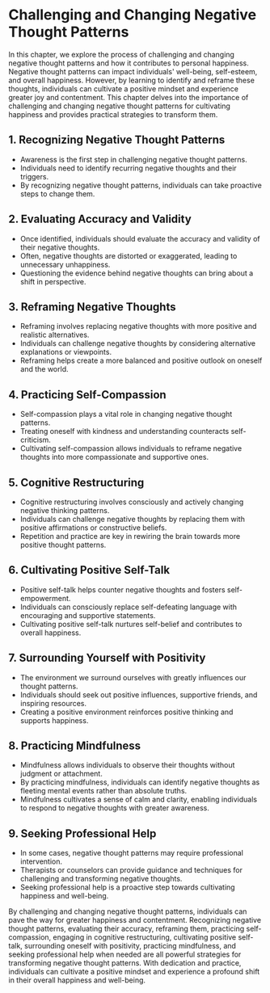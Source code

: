 Challenging and Changing Negative Thought Patterns
===========================================================

In this chapter, we explore the process of challenging and changing negative thought patterns and how it contributes to personal happiness. Negative thought patterns can impact individuals' well-being, self-esteem, and overall happiness. However, by learning to identify and reframe these thoughts, individuals can cultivate a positive mindset and experience greater joy and contentment. This chapter delves into the importance of challenging and changing negative thought patterns for cultivating happiness and provides practical strategies to transform them.

**1. Recognizing Negative Thought Patterns**
--------------------------------------------

* Awareness is the first step in challenging negative thought patterns.
* Individuals need to identify recurring negative thoughts and their triggers.
* By recognizing negative thought patterns, individuals can take proactive steps to change them.

**2. Evaluating Accuracy and Validity**
---------------------------------------

* Once identified, individuals should evaluate the accuracy and validity of their negative thoughts.
* Often, negative thoughts are distorted or exaggerated, leading to unnecessary unhappiness.
* Questioning the evidence behind negative thoughts can bring about a shift in perspective.

**3. Reframing Negative Thoughts**
----------------------------------

* Reframing involves replacing negative thoughts with more positive and realistic alternatives.
* Individuals can challenge negative thoughts by considering alternative explanations or viewpoints.
* Reframing helps create a more balanced and positive outlook on oneself and the world.

**4. Practicing Self-Compassion**
---------------------------------

* Self-compassion plays a vital role in changing negative thought patterns.
* Treating oneself with kindness and understanding counteracts self-criticism.
* Cultivating self-compassion allows individuals to reframe negative thoughts into more compassionate and supportive ones.

**5. Cognitive Restructuring**
------------------------------

* Cognitive restructuring involves consciously and actively changing negative thinking patterns.
* Individuals can challenge negative thoughts by replacing them with positive affirmations or constructive beliefs.
* Repetition and practice are key in rewiring the brain towards more positive thought patterns.

**6. Cultivating Positive Self-Talk**
-------------------------------------

* Positive self-talk helps counter negative thoughts and fosters self-empowerment.
* Individuals can consciously replace self-defeating language with encouraging and supportive statements.
* Cultivating positive self-talk nurtures self-belief and contributes to overall happiness.

**7. Surrounding Yourself with Positivity**
-------------------------------------------

* The environment we surround ourselves with greatly influences our thought patterns.
* Individuals should seek out positive influences, supportive friends, and inspiring resources.
* Creating a positive environment reinforces positive thinking and supports happiness.

**8. Practicing Mindfulness**
-----------------------------

* Mindfulness allows individuals to observe their thoughts without judgment or attachment.
* By practicing mindfulness, individuals can identify negative thoughts as fleeting mental events rather than absolute truths.
* Mindfulness cultivates a sense of calm and clarity, enabling individuals to respond to negative thoughts with greater awareness.

**9. Seeking Professional Help**
--------------------------------

* In some cases, negative thought patterns may require professional intervention.
* Therapists or counselors can provide guidance and techniques for challenging and transforming negative thoughts.
* Seeking professional help is a proactive step towards cultivating happiness and well-being.

By challenging and changing negative thought patterns, individuals can pave the way for greater happiness and contentment. Recognizing negative thought patterns, evaluating their accuracy, reframing them, practicing self-compassion, engaging in cognitive restructuring, cultivating positive self-talk, surrounding oneself with positivity, practicing mindfulness, and seeking professional help when needed are all powerful strategies for transforming negative thought patterns. With dedication and practice, individuals can cultivate a positive mindset and experience a profound shift in their overall happiness and well-being.
